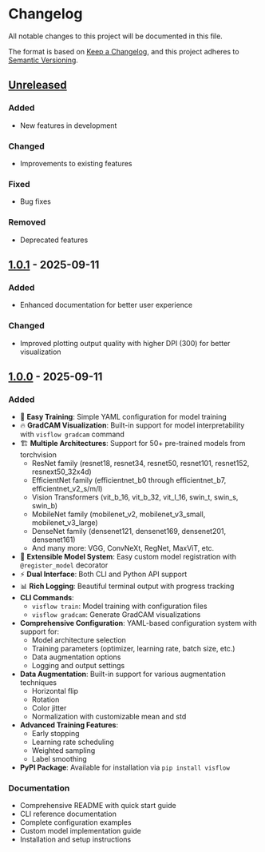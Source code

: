 # Changelog

All notable changes to this project will be documented in this file.

The format is based on [Keep a Changelog](https://keepachangelog.com/en/1.1.0/),
and this project adheres to [Semantic Versioning](https://semver.org/spec/v2.0.0.html).

## [Unreleased]

### Added

- New features in development

### Changed

- Improvements to existing features

### Fixed

- Bug fixes

### Removed

- Deprecated features

## [1.0.1] - 2025-09-11

### Added

- Enhanced documentation for better user experience

### Changed

- Improved plotting output quality with higher DPI (300) for better visualization

## [1.0.0] - 2025-09-11

### Added

- 🎯 **Easy Training**: Simple YAML configuration for model training
- 🔥 **GradCAM Visualization**: Built-in support for model interpretability with `visflow gradcam` command
- 🏗️ **Multiple Architectures**: Support for 50+ pre-trained models from torchvision
    - ResNet family (resnet18, resnet34, resnet50, resnet101, resnet152, resnext50_32x4d)
    - EfficientNet family (efficientnet_b0 through efficientnet_b7, efficientnet_v2_s/m/l)
    - Vision Transformers (vit_b_16, vit_b_32, vit_l_16, swin_t, swin_s, swin_b)
    - MobileNet family (mobilenet_v2, mobilenet_v3_small, mobilenet_v3_large)
    - DenseNet family (densenet121, densenet169, densenet201, densenet161)
    - And many more: VGG, ConvNeXt, RegNet, MaxViT, etc.
- 🎨 **Extensible Model System**: Easy custom model registration with `@register_model` decorator
- ⚡ **Dual Interface**: Both CLI and Python API support
- 📊 **Rich Logging**: Beautiful terminal output with progress tracking
- **CLI Commands**:
    - `visflow train`: Model training with configuration files
    - `visflow gradcam`: Generate GradCAM visualizations
- **Comprehensive Configuration**: YAML-based configuration system with support for:
    - Model architecture selection
    - Training parameters (optimizer, learning rate, batch size, etc.)
    - Data augmentation options
    - Logging and output settings
- **Data Augmentation**: Built-in support for various augmentation techniques
    - Horizontal flip
    - Rotation
    - Color jitter
    - Normalization with customizable mean and std
- **Advanced Training Features**:
    - Early stopping
    - Learning rate scheduling
    - Weighted sampling
    - Label smoothing
- **PyPI Package**: Available for installation via `pip install visflow`

### Documentation

- Comprehensive README with quick start guide
- CLI reference documentation
- Complete configuration examples
- Custom model implementation guide
- Installation and setup instructions

[unreleased]: https://github.com/6ixGODD/visflow/compare/v1.0.1...HEAD

[1.0.1]: https://github.com/6ixGODD/visflow/compare/v1.0.0...v1.0.1

[1.0.0]: https://github.com/6ixGODD/visflow/releases/tag/v1.0.0
